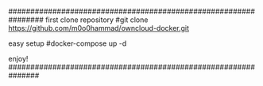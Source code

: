 ################################################################
first clone repository
#git clone https://github.com/m0o0hammad/owncloud-docker.git

easy setup
#docker-compose up -d

enjoy!
###############################################################
